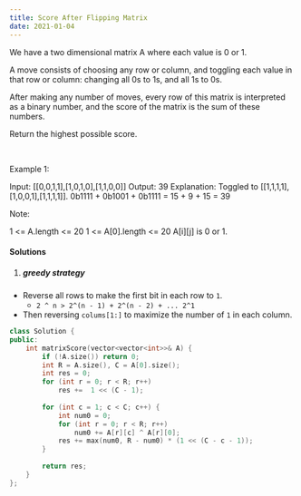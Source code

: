 ```yaml
---
title: Score After Flipping Matrix
date: 2021-01-04
---
```

We have a two dimensional matrix A where each value is 0 or 1.

A move consists of choosing any row or column, and toggling each value in that row or column: changing all 0s to 1s, and all 1s to 0s.

After making any number of moves, every row of this matrix is interpreted as a binary number, and the score of the matrix is the sum of these numbers.

Return the highest possible score.

 

Example 1:

Input: [[0,0,1,1],[1,0,1,0],[1,1,0,0]]
Output: 39
Explanation:
Toggled to [[1,1,1,1],[1,0,0,1],[1,1,1,1]].
0b1111 + 0b1001 + 0b1111 = 15 + 9 + 15 = 39
 

Note:

1 <= A.length <= 20
1 <= A[0].length <= 20
A[i][j] is 0 or 1.

#### Solutions

1. ##### greedy strategy

- Reverse all rows to make the first bit in each row to `1`.
    - `2 ^ n > 2^(n - 1) + 2^(n - 2) + ... 2^1`
- Then reversing `colums[1:]` to maximize the number of `1` in each column.

```cpp
class Solution {
public:
    int matrixScore(vector<vector<int>>& A) {
        if (!A.size()) return 0;
        int R = A.size(), C = A[0].size();
        int res = 0;
        for (int r = 0; r < R; r++)
            res +=  1 << (C - 1);  
        
        for (int c = 1; c < C; c++) {
            int num0 = 0;
            for (int r = 0; r < R; r++)
                num0 += A[r][c] ^ A[r][0];
            res += max(num0, R - num0) * (1 << (C - c - 1));
        }
        
        return res;
    }
};
```